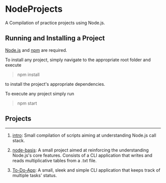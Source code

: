 # NodeProjects

A Compilation of practice projects using Node.js.

## Running and Installing a Project

[Node.js](https://nodejs.org) and [npm](https://www.npmjs.com) are required.

To install any project, simply navigate to the appropriate root folder and execute

> npm install

to install the project's appropriate dependencies.

To execute any project simply run

>npm start

## Projects

---

1. [intro](1-intro/): Small compilation of scripts aiming at understanding Node.js call stack.  

2. [node-basis](2-node-basis/): A small project aimed at reinforcing the understanding Node.js's core features. Consists of a CLI application that writes and reads multiplicative tables from a .txt file.

3. [To-Do-App](3-To-Do-App/): A small, sleek and simple CLI application that keeps track of multiple tasks' status.
